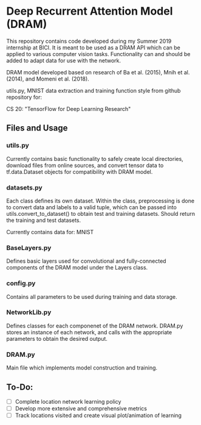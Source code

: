 # Deep Recurrent Attention Model (DRAM)
This repository contains code developed during my Summer 2019 internship at BICI. It is meant to be used
as a DRAM API which can be applied to various computer vision tasks. Functionality can and should be added to
adapt data for use with the network.

DRAM model developed based on research of Ba et al. (2015), Mnih et al. (2014), and Momeni et al. (2018).

utils.py, MNIST data extraction and training function style from github repository for: 

CS 20: "TensorFlow for Deep Learning Research" 

## Files and Usage

### utils.py
Currently contains basic functionality to safely create local directories, download files from online sources,
and convert tensor data to tf.data.Dataset objects for compatibility with DRAM model.

### datasets.py
Each class defines its own dataset. Within the class, preprocessing is done to convert data
and labels to a valid tuple, which can be passed into utils.convert_to_dataset() to obtain test and training datasets. 
Should return the training and test datasets.

Currently contains data for: MNIST

### BaseLayers.py
Defines basic layers used for convolutional and fully-connected components of the DRAM model under the Layers class. 

### config.py
Contains all parameters to be used during training and data storage. 

### NetworkLib.py
Defines classes for each componenet of the DRAM network. DRAM.py stores an instance of each network, and calls
with the appropriate parameters to obtain the desired output.

### DRAM.py
Main file which implements model construction and training. 

## To-Do:
- [ ] Complete location network learning policy
- [ ] Develop more extensive and comprehensive metrics
- [ ] Track locations visited and create visual plot/animation of learning
